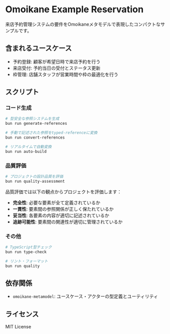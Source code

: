 # Omoikane Example Reservation

来店予約管理システムの要件をOmoikaneメタモデルで表現したコンパクトなサンプルです。

## 含まれるユースケース

- 予約登録: 顧客が希望日時で来店予約を行う
- 来店受付: 予約当日の受付とステータス更新
- 枠管理: 店舗スタッフが営業時間や枠の最適化を行う

## スクリプト

### コード生成

```bash
# 型安全な参照システムを生成
bun run generate-references

# 手動で記述された参照をtyped-referenceに変換
bun run convert-references

# リアルタイムで自動変換
bun run auto-build
```

### 品質評価

```bash
# プロジェクトの設計品質を評価
bun run quality-assessment
```

品質評価では以下の観点からプロジェクトを評価します：

- **完全性**: 必要な要素が全て定義されているか
- **一貫性**: 要素間の参照関係が正しく保たれているか
- **妥当性**: 各要素の内容が適切に記述されているか
- **追跡可能性**: 要素間の関連性が適切に管理されているか

### その他

```bash
# TypeScript型チェック
bun run type-check

# リント・フォーマット
bun run quality
```

## 依存関係

- `omoikane-metamodel`: ユースケース・アクターの型定義とユーティリティ

## ライセンス

MIT License
